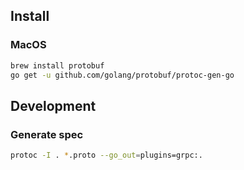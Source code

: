 ## Install 

### MacOS

```bash
brew install protobuf
go get -u github.com/golang/protobuf/protoc-gen-go
```

## Development

### Generate spec

```bash
protoc -I . *.proto --go_out=plugins=grpc:.
```
